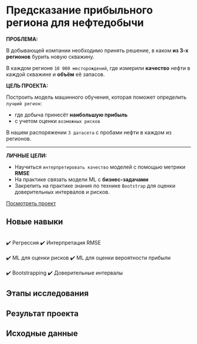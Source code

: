 # Предсказание прибыльного региона для нефтедобычи

**ПРОБЛЕМА:**

В добывающей компании необходимо принять решение, в каком **из 3-х регионов** бурить новую скважину.

В каждом регионе `10 000 месторождений`, где измерили **качество** нефти в каждой скважине и **объём** её запасов. 

**ЦЕЛЬ ПРОЕКТА:**

Построить модель машинного обучения, которая поможет определить `лучший регион`:

- где добыча принесёт **наибольшую прибыль**
- c учетом оценки `возможных рисков`

В нашем распоряжении `3 датасета` с пробами нефти в каждом из регионов.

---

**ЛИЧНЫЕ ЦЕЛИ:**

- Научиться `интерпретировать качество` моделей с помощью метрики **RMSE**
- На практике связать модели ML с **бизнес-задачами**  
- Закрепить на практике знания по технике `Bootstrap` для оценки доверительных интервалов и рисков.

[Посмотреть проект](Predict_best_oil_production_region_v1.ipynb)

## Новые навыки

<div class="alert alert-success">
<br> ✔️ Регрессия  ✔️ Интерпретация RMSE </br>
<br> ✔️ ML для оценки рисков ✔️ ML для оценки вероятности прибыли </br>
<br> ✔️ Bootstrapping ✔️ Доверительные интервалы </br>
</div>

## Этапы исследования

## Результат проекта

## Исходные данные
